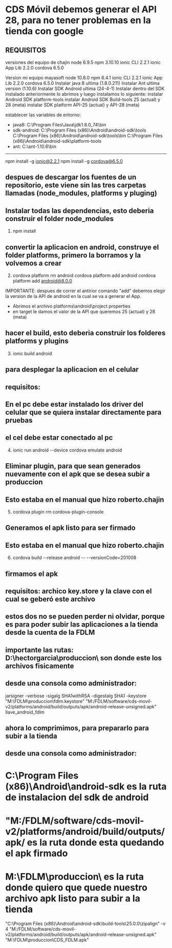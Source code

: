 # CDS Móvil   debemos generar el API 28, para no tener problemas en la tienda con google

## REQUISITOS 
versiones del equipo de chajin
node    		6.9.5
npm				3.10.10
ionic CLI 		2.2.1
ionic App Lib 	2.2.0
cordova			6.5.0

Version mi equipo mayasoft
node    		10.8.0
npm				6.4.1
ionic CLI 		2.2.1
ionic App Lib 	2.2.0
cordova			6.5.0
Instalar java   8 ultima (1.8.0.211)
Instalar Ant    ultima version (1.10.6)
Instalar SDK Android ultima (24-4-1)
Instalar dentro del SDK instalado anteriormente lo abrimos y luego instalamos lo siguiente:
    instalar Android SDK platform-tools
    instalar Android SDK Build-tools 25 (actual) y 28 (meta)
    instalar SDK platform  API-25 (actual) y API-28 (meta)

establecer las variables de entorno:
- java8:        C:\Program Files\Java\jdk1.8.0_74\bin
- sdk-android:  C:\Program Files (x86)\Android\android-sdk\tools
                C:\Program Files (x86)\Android\android-sdk\tools\bin
                C:\Program Files (x86)\Android\android-sdk\platform-tools
- ant:          C:\ant-1.10.6\bin

----------------------------------------------
npm install -g ionic@2.2.1
npm install -g cordova@6.5.0


## despues de descargar los fuentes de un repositorio, este viene sin las tres carpetas llamadas (node_modules, platforms y pluging)

## Instalar todas las dependencias, esto deberia construir el folder node_modules
1. npm install

## convertir la aplicacion en android, construye el folder platforms, primero la borramos y la volvemos a crear
2.  cordova platform rm android
    cordova platform add android   cordova platform add android@8.0.0

IMPORTANTE: despues de correr el antirior comando "add" debemos elegir la version de la API de android en la cual se va a generar el App.
- Abrimos el archivo platforms\android\project.properties
- en target  le damos el valor de la API que queremos 25 (actual)  y 28  (meta)

## hacer el build, esto deberia construir los folderes platforms y plugins
3. ionic build android

## para desplegar la aplicacion en el celular
## requisitos:
## En el pc debe estar instalado los driver del celular que se quiera instalar directamente para pruebas
## el cel debe estar conectado al pc
4. ionic run android --device           cordova emulate android 

## Eliminar plugin, para que sean generados nuevamente con el apk que se desea subir a produccion
## Esto estaba en el manual que hizo roberto.chajin
5. cordova plugin rm cordova-plugin-console

## Generamos el apk listo para ser firmado
## Esto estaba en el manual que hizo roberto.chajin
6. cordova build --release android --  --versionCode=201008

## firmamos el apk
## requisitos:  archico key.store y la clave con el cual se geberó este archivo
## estos dos no se pueden perder ni olvidar, porque es para poder subir las aplicaciones a la tienda desde la cuenta de la FDLM 
## importante las rutas: D:\hectorgarcia\produccion\    son donde este los archivos fisicamente
## desde una consola como administrador:
jarsigner -verbose -sigalg SHA1withRSA -digestalg SHA1 -keystore "M:\FDLM\produccion\fdlm.keystore" "M:/FDLM/software/cds-movil-v2/platforms/android/build/outputs/apk/android-release-unsigned.apk" llave_android_fdlm

## ahora lo comprimimos, para prepararlo para subir a la tienda 
## desde una consola como administrador:
# C:\Program Files (x86)\Android\android-sdk  es la ruta de instalacion del sdk de android
# "M:/FDLM/software/cds-movil-v2/platforms/android/build/outputs/apk/ es la ruta donde esta quedando el apk firmado
# M:\FDLM\produccion\ es la ruta donde quiero que quede nuestro archivo apk listo para subir a la tienda
"C:\Program Files (x86)\Android\android-sdk\build-tools\25.0.0\zipalign" -v 4 "M:/FDLM/software/cds-movil-v2/platforms/android/build/outputs/apk/android-release-unsigned.apk" "M:\FDLM\produccion\CDS_FDLM.apk"
